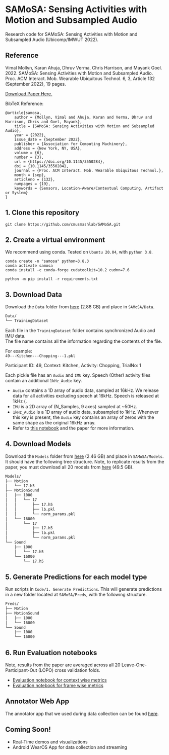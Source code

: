 # SAMoSA: Sensing Activities with Motion and Subsampled Audio

Research code for SAMoSA: Sensing Activities with Motion and Subsampled Audio (Ubicomp/IMWUT 2022).

## Reference
Vimal Mollyn, Karan Ahuja, Dhruv Verma, Chris Harrison, and Mayank Goel. 2022. SAMoSA: Sensing Activities with Motion and Subsampled Audio. Proc. ACM Interact. Mob. Wearable Ubiquitous Technol. 6, 3, Article 132 (September 2022), 19 pages. 

[Download Paper Here.](http://smashlab.io/pdfs/samosa.pdf) 

BibTeX Reference: 
```
@article{samosa,
    author = {Mollyn, Vimal and Ahuja, Karan and Verma, Dhruv and Harrison, Chris and Goel, Mayank},
    title = {SAMoSA: Sensing Activities with Motion and Subsampled Audio},
    year = {2022},
    issue_date = {September 2022},
    publisher = {Association for Computing Machinery},
    address = {New York, NY, USA},
    volume = {6},
    number = {3},
    url = {https://doi.org/10.1145/3550284},
    doi = {10.1145/3550284},
    journal = {Proc. ACM Interact. Mob. Wearable Ubiquitous Technol.},
    month = {sep},
    articleno = {132},
    numpages = {19},
    keywords = {Sensors, Location-Aware/Contextual Computing, Artifact or System}
}
```

## 1. Clone this repository
```
git clone https://github.com/cmusmashlab/SAMoSA.git
```

## 2. Create a virtual environment
We recommend using conda. Tested on `Ubuntu 20.04`, with `python 3.8`.

```
conda create -n "samosa" python=3.8.3
conda activate samosa
conda install -c conda-forge cudatoolkit=10.2 cudnn=7.6

python -m pip install -r requirements.txt
```

## 3. Download Data
Download the `Data` folder from [here](https://www.dropbox.com/sh/kmv4y3mu7fx8oyp/AAAv1BmCAub00Alp-xPdlA5sa?dl=0) (2.88 GB) and place in `SAMoSA/Data`. 
```bash
Data/
└── TrainingDataset
```

Each file in the `TrainingDataset` folder contains synchronized Audio and IMU data.  
The file name contains all the information regarding the contents of the file.  

For example:  
`49---Kitchen---Chopping---1.pkl`  

Participant ID: 49, Context: Kitchen, Activity: Chopping, TrialNo: 1

Each pickle file has an `Audio` and `IMU` key. Speech (Other) activity files contain an additional `1kHz_Audio` key. 
- `Audio` contains a 1D array of audio data, sampled at 16kHz. We release data for all activities excluding speech at 16kHz. Speech is released at 1kHz (.
- `IMU` is a 2D array of (N\_Samples, 9 axes) sampled at ~50Hz.
- `1kHz_Audio` is a 1D array of audio data, subsampled to 1kHz. Whenever this key is present, the `Audio` key contains an array of zeros with the same shape as the original 16kHz array.  
- Refer to [this notebook](Code/0.%20Dataset%20Intro.ipynb) and the paper for more information.

## 4. Download Models
Download the `Models` folder from [here](https://www.dropbox.com/sh/ly2k47llynd4bl2/AACIqr9BCzmxsBbwS0xVML59a?dl=0) (2.46 GB) and place in `SAMoSA/Models`. It should have the following tree structure. Note, to replicate results from the paper, you must download all 20 models from [here](https://www.dropbox.com/sh/hc302qcid5nnkes/AADtsM5KeNTDrEX5TjLwA54oa?dl=0) (49.5 GB).
```bash
Models/
├── Motion
│   └── 17.h5
├── MotionSound
│   ├── 1000
│   │   └── 17
│   │       ├── 17.h5
│   │       ├── lb.pkl
│   │       └── norm_params.pkl
│   └── 16000
│       └── 17
│           ├── 17.h5
│           ├── lb.pkl
│           └── norm_params.pkl
└── Sound
    ├── 1000
    │   └── 17.h5
    └── 16000
        └── 17.h5
```

## 5. Generate Predictions for each model type
Run scripts in `Code/1. Generate Predictions`. This will generate predictions in a new folder located at `SAMoSA/Preds`, with the following structure.
```bash
Preds/
├── Motion
├── MotionSound
│   ├── 1000
│   └── 16000
└── Sound
    ├── 1000
    └── 16000
```

## 6. Run Evaluation notebooks 
Note, results from the paper are averaged across all 20 Leave-One-Participant-Out (LOPO) cross validation folds.
- [Evaluation notebook for context wise metrics](Code/3.%20Evaluate/1.%20Context%20Wise%20results.ipynb)
- [Evaluation notebook for frame wise metrics](Code/3.%20Evaluate/2.%20Frame%20Wise%20metrics.ipynb)

## Annotator Web App
The annotator app that we used during data collection can be found [here](https://github.com/VimalMollyn/UserStudyAnnotator).

## Coming Soon!
- Real-Time demos and visualizations
- Android WearOS App for data collection and streaming
